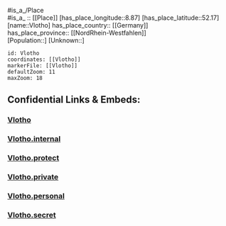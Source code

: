 ﻿---
location: [52.17,8.87] 
mapzoom: [7,12] 
mapmarker: city 
type: City
tags:
- geo/City


SpocWebEntityId: 35336
isDeleted: false
confidential: public

---
#is_a_/Place  
#is_a_ :: [[Place]] 
[has_place_longitude::8.87] 
[has_place_latitude::52.17] 
[name::Vlotho] 
has_place_country:: [[Germany]]  
has_place_province:: [[NordRhein-Westfahlen]]  
[Population::] 
[Unknown::] 


```leaflet
id: Vlotho
coordinates: [[Vlotho]] 
markerFile: [[Vlotho]] 
defaultZoom: 11 
maxZoom: 18
```


## Confidential Links & Embeds: 

### [Vlotho](/_public/Earth/Continent/Europe/Europe~Central/Germany/Germany~West/Nord_Rhein-Westfalen/counties~NW/Herford/cities~Herford/Vlotho.md) 

### [Vlotho.internal](/_internal/Earth/Continent/Europe/Europe~Central/Germany/Germany~West/Nord_Rhein-Westfalen/counties~NW/Herford/cities~Herford/Vlotho.internal.md) 

### [Vlotho.protect](/_protect/Earth/Continent/Europe/Europe~Central/Germany/Germany~West/Nord_Rhein-Westfalen/counties~NW/Herford/cities~Herford/Vlotho.protect.md) 

### [Vlotho.private](/_private/Earth/Continent/Europe/Europe~Central/Germany/Germany~West/Nord_Rhein-Westfalen/counties~NW/Herford/cities~Herford/Vlotho.private.md) 

### [Vlotho.personal](/_personal/Earth/Continent/Europe/Europe~Central/Germany/Germany~West/Nord_Rhein-Westfalen/counties~NW/Herford/cities~Herford/Vlotho.personal.md) 

### [Vlotho.secret](/_secret/Earth/Continent/Europe/Europe~Central/Germany/Germany~West/Nord_Rhein-Westfalen/counties~NW/Herford/cities~Herford/Vlotho.secret.md) 
